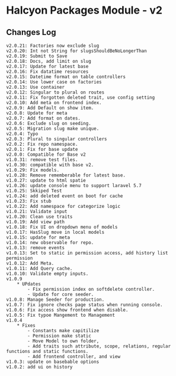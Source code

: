 # Halcyon Packages Module - v2

## Changes Log
    v2.0.21: Factories now exclude slug
    v2.0.20: Int not String for slugsShouldBeNoLongerThan
    v2.0.19: Submit to Save
    v2.0.18: Docs, add limit on slug
    v2.0.17: Update for latest base
    v2.0.16: Fix datatime resources
    v2.0.15: Datetime format on table controllers
    v2.0.14: Use lower case on factories
    v2.0.13: Use container
    v2.0.12: Singular to plural on routes
    v2.0.11: Fix forgotten deleted trait, use config setting
    v2.0.10: Add meta on frontend index.
    v2.0.9: Add Default on show item.
    v2.0.8: Update for meta
    v2.0.7: Add format on dates.
    v2.0.6: Exclude slug on seeding.
    v2.0.5: Migration slug make unique.
    v2.0.4: Typo
    v2.0.3: Plural to singular controllers
    v2.0.2: Fix repo namespace.
    v2.0.1: Fix for base update 
    v2.0.0: Compatible for Base v2
    v1.0.31: remove test files.
    v1.0.30: compatible with base v2.
    v1.0.29: Fix models.
    v1.0.28: Remove rememberable for latest base.
    v1.0.27: update to html spatie
    v1.0.26: update console menu to support laravel 5.7
    v1.0.25: Skkiped Test
    v1.0.24: add deleted event on boot for cache
    v1.0.23: Fix stub
    v1.0.22: Add namespace for categorize logic
    v1.0.21: Validate input
    v1.0.20: Clean use traits
    v1.0.19: Add view path 
    v1.0.18: Fix UI on dropdown menu of models
    v1.0.17: HasSlug move in local models
    v1.0.15: update for meta
    v1.0.14: new observable for repo.
    v1.0.13: remove events
    v1.0.13: Set to static in permission access, add history list permission
    v1.0.12: Add Meta.
    v1.0.11: Add Query cache.
    v1.0.10: Validate empty inputs.
    v1.0.9
        * UPdates
            - Fix permission index on softdelete controller.
            - Update for core seeder.
    v1.0.8: Manage Seeder for production.
    v1.0.7: Fix ignore checks page status when running console.
    v1.0.6: Fix access show frontend when disable.
    v1.0.5: Fix typoe Mangement to Management
    v1.0.4 
        * Fixes
            - Constants make capitilize
            - Permission make static
            - Move Model to own folder, 
            - Add traits such attribute, scope, relations, regular functions and static functions.
            - Add frontend controller, and view
    v1.0.3: update on basebable options
    v1.0.2: add ui on history